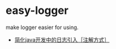 # easy-logger
make logger easier for using.

- [简化java开发中的日志引入［注解方式］](http://qiancheng.me/coding/logger-injection-with-annotation.md)
